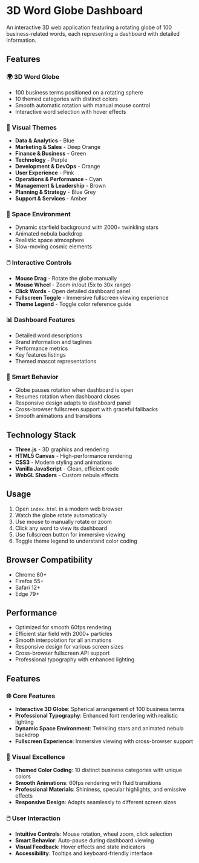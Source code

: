 # 3D Word Globe Dashboard

An interactive 3D web application featuring a rotating globe of 100 business-related words, each representing a dashboard with detailed information.

## Features

### 🌍 3D Word Globe
- 100 business terms positioned on a rotating sphere
- 10 themed categories with distinct colors
- Smooth automatic rotation with manual mouse control
- Interactive word selection with hover effects

### 🎨 Visual Themes
- **Data & Analytics** - Blue
- **Marketing & Sales** - Deep Orange
- **Finance & Business** - Green
- **Technology** - Purple
- **Development & DevOps** - Orange
- **User Experience** - Pink
- **Operations & Performance** - Cyan
- **Management & Leadership** - Brown
- **Planning & Strategy** - Blue Grey
- **Support & Services** - Amber

### 🌌 Space Environment
- Dynamic starfield background with 2000+ twinkling stars
- Animated nebula backdrop
- Realistic space atmosphere
- Slow-moving cosmic elements

### 🖱️ Interactive Controls
- **Mouse Drag** - Rotate the globe manually
- **Mouse Wheel** - Zoom in/out (5x to 30x range)
- **Click Words** - Open detailed dashboard panel
- **Fullscreen Toggle** - Immersive fullscreen viewing experience
- **Theme Legend** - Toggle color reference guide

### 📊 Dashboard Features
- Detailed word descriptions
- Brand information and taglines
- Performance metrics
- Key features listings
- Themed mascot representations

### 🎯 Smart Behavior
- Globe pauses rotation when dashboard is open
- Resumes rotation when dashboard closes
- Responsive design adapts to dashboard panel
- Cross-browser fullscreen support with graceful fallbacks
- Smooth animations and transitions

## Technology Stack

- **Three.js** - 3D graphics and rendering
- **HTML5 Canvas** - High-performance rendering
- **CSS3** - Modern styling and animations
- **Vanilla JavaScript** - Clean, efficient code
- **WebGL Shaders** - Custom nebula effects

## Usage

1. Open `index.html` in a modern web browser
2. Watch the globe rotate automatically
3. Use mouse to manually rotate or zoom
4. Click any word to view its dashboard
5. Use fullscreen button for immersive viewing
6. Toggle theme legend to understand color coding

## Browser Compatibility

- Chrome 60+
- Firefox 55+
- Safari 12+
- Edge 79+

## Performance

- Optimized for smooth 60fps rendering
- Efficient star field with 2000+ particles
- Smooth interpolation for all animations
- Responsive design for various screen sizes
- Cross-browser fullscreen API support
- Professional typography with enhanced lighting

## Features

### 🌐 Core Features
- **Interactive 3D Globe**: Spherical arrangement of 100 business terms
- **Professional Typography**: Enhanced font rendering with realistic lighting
- **Dynamic Space Environment**: Twinkling stars and animated nebula backdrop
- **Fullscreen Experience**: Immersive viewing with cross-browser support

### 🎨 Visual Excellence  
- **Themed Color Coding**: 10 distinct business categories with unique colors
- **Smooth Animations**: 60fps rendering with fluid transitions
- **Professional Materials**: Shininess, specular highlights, and emissive effects
- **Responsive Design**: Adapts seamlessly to different screen sizes

### 🖱️ User Interaction
- **Intuitive Controls**: Mouse rotation, wheel zoom, click selection
- **Smart Behavior**: Auto-pause during dashboard viewing
- **Visual Feedback**: Hover effects and state indicators
- **Accessibility**: Tooltips and keyboard-friendly interface